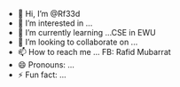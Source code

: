 - 👋 Hi, I’m @Rf33d
- 👀 I’m interested in ...
- 🌱 I’m currently learning ...CSE in EWU
- 💞️ I’m looking to collaborate on ...
- 📫 How to reach me ... FB: Rafid Mubarrat
- 😄 Pronouns: ...
- ⚡ Fun fact: ...

<!---
Rf33d/Rf33d is a ✨ special ✨ repository because its `README.md` (this file) appears on your GitHub profile.
You can click the Preview link to take a look at your changes.
--->
